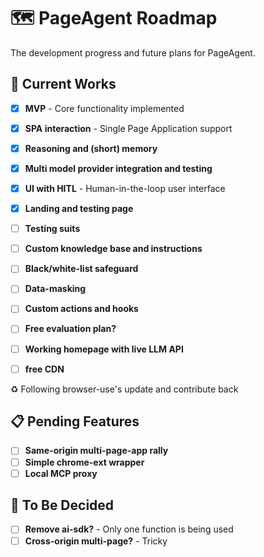 # 🗺️ PageAgent Roadmap

The development progress and future plans for PageAgent.

## 🚀 Current Works

- [x] **MVP** - Core functionality implemented
- [x] **SPA interaction** - Single Page Application support
- [x] **Reasoning and (short) memory**
- [x] **Multi model provider integration and testing**
- [x] **UI with HITL** - Human-in-the-loop user interface
- [x] **Landing and testing page**
- [ ] **Testing suits**
- [ ] **Custom knowledge base and instructions**
- [ ] **Black/white-list safeguard**
- [ ] **Data-masking**
- [ ] **Custom actions and hooks**
- [ ] **Free evaluation plan?**
- [ ] **Working homepage with live LLM API**
- [ ] **free CDN**


♻️ Following browser-use's update and contribute back

## 📋 Pending Features

- [ ] **Same-origin multi-page-app rally**
- [ ] **Simple chrome-ext wrapper**
- [ ] **Local MCP proxy**

## 🤔 To Be Decided

- [ ] **Remove ai-sdk?** - Only one function is being used
- [ ] **Cross-origin multi-page?** - Tricky
